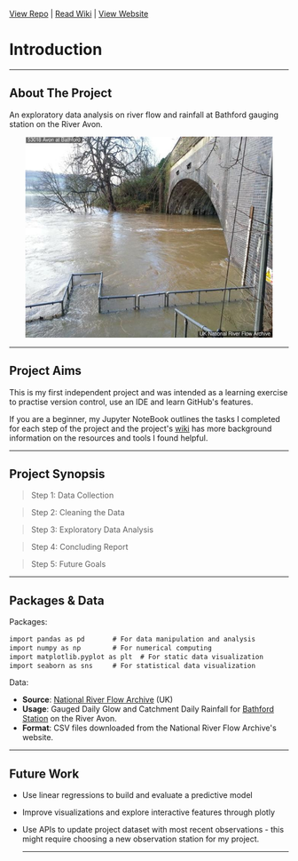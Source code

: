 [View Repo](https://github.com/sonia-beslika/River-Flow-Project) | [Read Wiki](https://github.com/sonia-beslika/River-Flow-Project/wiki) | [View Website](https://sonia-beslika.github.io/River-Flow-Project/)

# Introduction
***

## About The Project

An exploratory data analysis on river flow and rainfall at Bathford gauging station on the River Avon.

<div align="center">
<img src="Bathford-Station-Image.jpg" alt="Bathford Station" width="446" height="362">
</div>

***

## Project Aims
This is my first independent project and was intended as a learning exercise to practise version control, use an IDE and learn GitHub's features.

If you are a beginner, my Jupyter NoteBook outlines the tasks I completed for each step of the project and the project's [wiki](https://github.com/sonia-beslika/River-Flow-Project/wiki) has more background information on the resources and tools I found helpful.

***
## Project Synopsis

>  Step 1: Data Collection
 
>  Step 2: Cleaning the Data
 
> Step 3: Exploratory Data Analysis
 
>  Step 4: Concluding Report

> Step 5: Future Goals

***

## Packages & Data

Packages:
```
import pandas as pd       # For data manipulation and analysis
import numpy as np        # For numerical computing
import matplotlib.pyplot as plt  # For static data visualization
import seaborn as sns     # For statistical data visualization
```
Data:
   - **Source**: [National River Flow Archive](https://nrfa.ceh.ac.uk/) (UK)
   - **Usage**: Gauged Daily Glow and Catchment Daily Rainfall for [Bathford Station](https://nrfa.ceh.ac.uk/data/station/info/53018) on the River Avon.
   - **Format**: CSV files downloaded from the National River Flow Archive's website.

***

## Future Work

- Use linear regressions to build and evaluate a predictive model

- Improve visualizations and explore interactive features through plotly

- Use APIs to update project dataset with most recent observations - this might require choosing a new observation station for my project.

  ***


